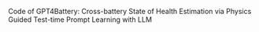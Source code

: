 Code of GPT4Battery: Cross-battery State of
Health Estimation via Physics Guided Test-time Prompt Learning
with LLM
